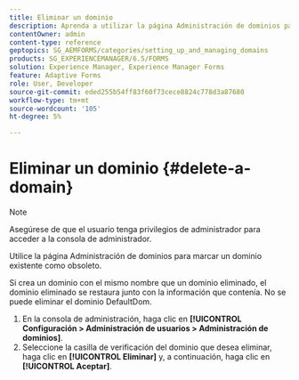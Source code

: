 ```yaml
---
title: Eliminar un dominio
description: Aprenda a utilizar la página Administración de dominios para eliminar un dominio o marcar un dominio existente como obsoleto.
contentOwner: admin
content-type: reference
geptopics: SG_AEMFORMS/categories/setting_up_and_managing_domains
products: SG_EXPERIENCEMANAGER/6.5/FORMS
solution: Experience Manager, Experience Manager Forms
feature: Adaptive Forms
role: User, Developer
source-git-commit: eded255b54ff83f60f73cece8824c778d3a87680
workflow-type: tm+mt
source-wordcount: '105'
ht-degree: 5%

---
```


# Eliminar un dominio {#delete-a-domain}

>[!NOTE]
> 
> Asegúrese de que el usuario tenga privilegios de administrador para acceder a la consola de administrador.

Utilice la página Administración de dominios para marcar un dominio existente como obsoleto.

Si crea un dominio con el mismo nombre que un dominio eliminado, el dominio eliminado se restaura junto con la información que contenía. No se puede eliminar el dominio DefaultDom.

1. En la consola de administración, haga clic en **[!UICONTROL Configuración > Administración de usuarios > Administración de dominios]**.
1. Seleccione la casilla de verificación del dominio que desea eliminar, haga clic en **[!UICONTROL Eliminar]** y, a continuación, haga clic en **[!UICONTROL Aceptar]**.
